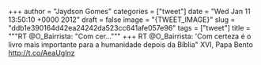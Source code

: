 
+++
author = "Jaydson Gomes"
categories = ["tweet"]
date = "Wed Jan 11 13:50:10 +0000 2012"
draft = false
image = "{TWEET_IMAGE}"
slug = "ddb1e390164d42ea24242da523cc641afe057e96"
tags = ["tweet"]
title = """RT @O_Bairrista: "Com cer..."""
+++
RT @O_Bairrista: 'Com certeza é o livro mais importante para a humanidade depois da Bíblia" XVI, Papa Bento http://t.co/AeaUgInz
